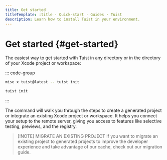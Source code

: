 ```yaml
---
title: Get started
titleTemplate: :title · Quick-start · Guides · Tuist
description: Learn how to install Tuist in your environment.
---
```


# Get started {#get-started}

The easiest way to get started with Tuist in any directory or in the directory of your Xcode project or workspace:

::: code-group

```bash [Mise]
mise x tuist@latest -- tuist init
```

```bash [Global Tuist (Homebrew)]
tuist init
```
:::

The command will walk you through the steps to <LocalizedLink href="/guides/develop/projects">create a generated project</LocalizedLink> or integrate an existing Xcode project or workspace. It helps you connect your setup to the remote server, giving you access to features like <LocalizedLink href="/guides/develop/selective-testing">selective testing</LocalizedLink>, <LocalizedLink href="/guides/share/previews">previews</LocalizedLink>, and the <LocalizedLink href="/guides/develop/registry">registry</LocalizedLink>.

> [!NOTE] MIGRATE AN EXISTING PROJECT
> If you want to migrate an existing project to generated projects to improve the developer experience and take advantage of our <LocalizedLink href="/guides/develop/cache">cache</LocalizedLink>, check out our <LocalizedLink href="/guides/develop/projects/adoption/migrate/xcode-project">migration guide</LocalizedLink>.
